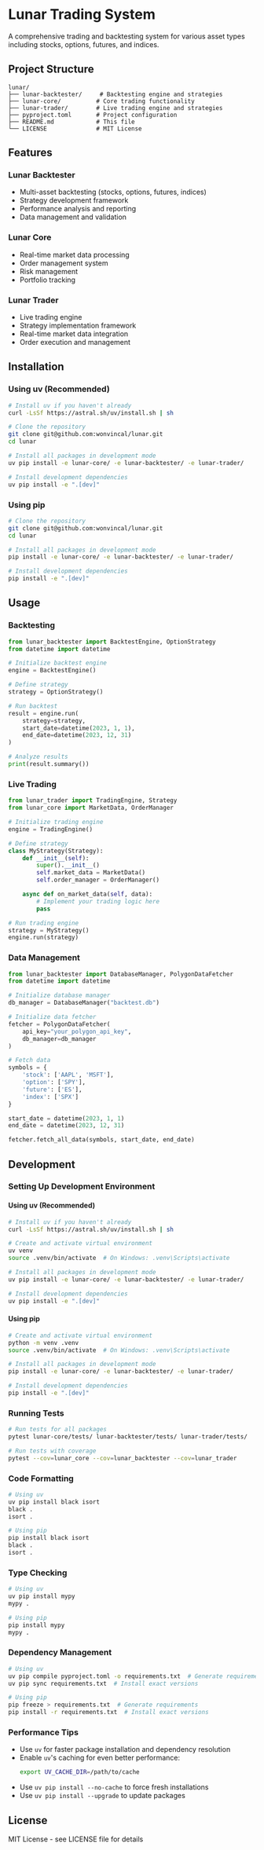 # Lunar Trading System

A comprehensive trading and backtesting system for various asset types including stocks, options, futures, and indices.

## Project Structure

```
lunar/
├── lunar-backtester/     # Backtesting engine and strategies
├── lunar-core/          # Core trading functionality
├── lunar-trader/        # Live trading engine and strategies
├── pyproject.toml       # Project configuration
├── README.md            # This file
└── LICENSE              # MIT License
```

## Features

### Lunar Backtester
- Multi-asset backtesting (stocks, options, futures, indices)
- Strategy development framework
- Performance analysis and reporting
- Data management and validation

### Lunar Core
- Real-time market data processing
- Order management system
- Risk management
- Portfolio tracking

### Lunar Trader
- Live trading engine
- Strategy implementation framework
- Real-time market data integration
- Order execution and management

## Installation

### Using uv (Recommended)
```bash
# Install uv if you haven't already
curl -LsSf https://astral.sh/uv/install.sh | sh

# Clone the repository
git clone git@github.com:wonvincal/lunar.git
cd lunar

# Install all packages in development mode
uv pip install -e lunar-core/ -e lunar-backtester/ -e lunar-trader/

# Install development dependencies
uv pip install -e ".[dev]"
```

### Using pip
```bash
# Clone the repository
git clone git@github.com:wonvincal/lunar.git
cd lunar

# Install all packages in development mode
pip install -e lunar-core/ -e lunar-backtester/ -e lunar-trader/

# Install development dependencies
pip install -e ".[dev]"
```

## Usage

### Backtesting
```python
from lunar_backtester import BacktestEngine, OptionStrategy
from datetime import datetime

# Initialize backtest engine
engine = BacktestEngine()

# Define strategy
strategy = OptionStrategy()

# Run backtest
result = engine.run(
    strategy=strategy,
    start_date=datetime(2023, 1, 1),
    end_date=datetime(2023, 12, 31)
)

# Analyze results
print(result.summary())
```

### Live Trading
```python
from lunar_trader import TradingEngine, Strategy
from lunar_core import MarketData, OrderManager

# Initialize trading engine
engine = TradingEngine()

# Define strategy
class MyStrategy(Strategy):
    def __init__(self):
        super().__init__()
        self.market_data = MarketData()
        self.order_manager = OrderManager()

    async def on_market_data(self, data):
        # Implement your trading logic here
        pass

# Run trading engine
strategy = MyStrategy()
engine.run(strategy)
```

### Data Management
```python
from lunar_backtester import DatabaseManager, PolygonDataFetcher
from datetime import datetime

# Initialize database manager
db_manager = DatabaseManager("backtest.db")

# Initialize data fetcher
fetcher = PolygonDataFetcher(
    api_key="your_polygon_api_key",
    db_manager=db_manager
)

# Fetch data
symbols = {
    'stock': ['AAPL', 'MSFT'],
    'option': ['SPY'],
    'future': ['ES'],
    'index': ['SPX']
}

start_date = datetime(2023, 1, 1)
end_date = datetime(2023, 12, 31)

fetcher.fetch_all_data(symbols, start_date, end_date)
```

## Development

### Setting Up Development Environment

#### Using uv (Recommended)
```bash
# Install uv if you haven't already
curl -LsSf https://astral.sh/uv/install.sh | sh

# Create and activate virtual environment
uv venv
source .venv/bin/activate  # On Windows: .venv\Scripts\activate

# Install all packages in development mode
uv pip install -e lunar-core/ -e lunar-backtester/ -e lunar-trader/

# Install development dependencies
uv pip install -e ".[dev]"
```

#### Using pip
```bash
# Create and activate virtual environment
python -m venv .venv
source .venv/bin/activate  # On Windows: .venv\Scripts\activate

# Install all packages in development mode
pip install -e lunar-core/ -e lunar-backtester/ -e lunar-trader/

# Install development dependencies
pip install -e ".[dev]"
```

### Running Tests
```bash
# Run tests for all packages
pytest lunar-core/tests/ lunar-backtester/tests/ lunar-trader/tests/

# Run tests with coverage
pytest --cov=lunar_core --cov=lunar_backtester --cov=lunar_trader
```

### Code Formatting
```bash
# Using uv
uv pip install black isort
black .
isort .

# Using pip
pip install black isort
black .
isort .
```

### Type Checking
```bash
# Using uv
uv pip install mypy
mypy .

# Using pip
pip install mypy
mypy .
```

### Dependency Management
```bash
# Using uv
uv pip compile pyproject.toml -o requirements.txt  # Generate requirements
uv pip sync requirements.txt  # Install exact versions

# Using pip
pip freeze > requirements.txt  # Generate requirements
pip install -r requirements.txt  # Install exact versions
```

### Performance Tips
- Use `uv` for faster package installation and dependency resolution
- Enable `uv`'s caching for even better performance:
  ```bash
  export UV_CACHE_DIR=/path/to/cache
  ```
- Use `uv pip install --no-cache` to force fresh installations
- Use `uv pip install --upgrade` to update packages

## License

MIT License - see LICENSE file for details 